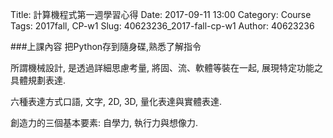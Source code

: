 Title: 計算機程式第一週學習心得
Date: 2017-09-11 13:00
Category: Course
Tags: 2017fall, CP-w1
Slug: 40623236_2017-fall-cp-w1
Author: 40623236


<!-- PELICAN_END_SUMMARY -->

###上課內容
把Python存到隨身碟,熟悉了解指令

所謂機械設計, 是透過詳細思慮考量, 將固、流、軟體等裝在一起, 展現特定功能之具體規劃表達.

六種表達方式口語, 文字, 2D, 3D, 量化表達與實體表達.

創造力的三個基本要素: 自學力, 執行力與想像力.

